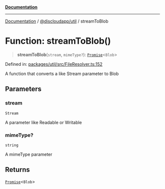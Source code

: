 [**Documentation**](../../../README.md)

***

[Documentation](../../../packages.md) / [@discloudapp/util](../README.md) / streamToBlob

# Function: streamToBlob()

> **streamToBlob**(`stream`, `mimeType?`): [`Promise`](https://developer.mozilla.org/docs/Web/JavaScript/Reference/Global_Objects/Promise)\<`Blob`\>

Defined in: [packages/util/src/FileResolver.ts:152](https://github.com/discloud/discloud.app/blob/1e4ce40911bd2c25d95ae21441839a6f9ec7c445/packages/util/src/FileResolver.ts#L152)

A function that converts a like Stream parameter to Blob

## Parameters

### stream

`Stream`

A parameter like Readable or Writable

### mimeType?

`string`

A mimeType parameter

## Returns

[`Promise`](https://developer.mozilla.org/docs/Web/JavaScript/Reference/Global_Objects/Promise)\<`Blob`\>
